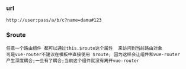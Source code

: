 ### url
    http://user:pass/a/b/c?name=damu#123

### $route
    任意一个路由组件 都可以通过this.$route这个属性  来访问到当前路由对象
    可是vue-router不建议在模板中直接使用 $route; 因为这样会让组件和vue-router
    产生深度耦合;一旦有了耦合;当前这个组件就没有离开vue-router